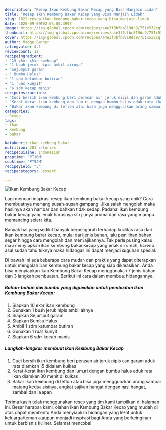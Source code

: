 ```yaml
---
description: "Resep Ikan Kembung Bakar Kecap yang Bisa Manjain Lidah"
title: "Resep Ikan Kembung Bakar Kecap yang Bisa Manjain Lidah"
slug: 1022-resep-ikan-kembung-bakar-kecap-yang-bisa-manjain-lidah
date: 2020-09-09T02:03:00.399Z
image: https://img-global.cpcdn.com/recipes/a4e3f3bfbc819dc9/751x532cq70/ikan-kembung-bakar-kecap-foto-resep-utama.jpg
thumbnail: https://img-global.cpcdn.com/recipes/a4e3f3bfbc819dc9/751x532cq70/ikan-kembung-bakar-kecap-foto-resep-utama.jpg
cover: https://img-global.cpcdn.com/recipes/a4e3f3bfbc819dc9/751x532cq70/ikan-kembung-bakar-kecap-foto-resep-utama.jpg
author: Madge Garner
ratingvalue: 4.1
reviewcount: 12
recipeingredient:
- "10 ekor ikan kembung"
- "1 buah jeruk nipis ambil airnya"
- "Sejumput garam"
- " Bumbu Halus"
- "1 sdm ketumbar butiran"
- "1 ruas kunyit"
- "6 sdm kecap manis"
recipeinstructions:
- "Cuci bersih ikan kembung beri perasan air jeruk nipis dan garam aduk rata diamkan 15 didalam kulkas"
- "Kerat-kerat ikan kembung dan lumuri dengan bumbu halus aduk rata ikan diamkan 30 menit di kulkas"
- "Bakar ikan kembung di teflon atau bisa juga menggunakan arang sampai matang kedua sisinya, angkat sajikan hangat dengan nasi hangat, sambal dan lalapan"
categories:
- Resep
tags:
- ikan
- kembung
- bakar

katakunci: ikan kembung bakar 
nutrition: 281 calories
recipecuisine: Indonesian
preptime: "PT16M"
cooktime: "PT52M"
recipeyield: "3"
recipecategory: Dessert

---
```



![Ikan Kembung Bakar Kecap](https://img-global.cpcdn.com/recipes/a4e3f3bfbc819dc9/751x532cq70/ikan-kembung-bakar-kecap-foto-resep-utama.jpg)

Lagi mencari inspirasi resep ikan kembung bakar kecap yang unik? Cara membuatnya memang susah-susah gampang. Jika salah mengolah maka hasilnya akan hambar dan bahkan tidak sedap. Padahal ikan kembung bakar kecap yang enak harusnya sih punya aroma dan rasa yang mampu memancing selera kita.



Banyak hal yang sedikit banyak berpengaruh terhadap kualitas rasa dari ikan kembung bakar kecap, mulai dari jenis bahan, lalu pemilihan bahan segar hingga cara mengolah dan menyajikannya. Tak perlu pusing kalau mau menyiapkan ikan kembung bakar kecap yang enak di rumah, karena asal sudah tahu triknya maka hidangan ini dapat menjadi suguhan spesial.


Di bawah ini ada beberapa cara mudah dan praktis yang dapat diterapkan untuk mengolah ikan kembung bakar kecap yang siap dikreasikan. Anda bisa menyiapkan Ikan Kembung Bakar Kecap menggunakan 7 jenis bahan dan 3 langkah pembuatan. Berikut ini cara dalam membuat hidangannya.

<!--inarticleads1-->

##### Bahan-bahan dan bumbu yang digunakan untuk pembuatan Ikan Kembung Bakar Kecap:

1. Siapkan 10 ekor ikan kembung
1. Gunakan 1 buah jeruk nipis ambil airnya
1. Siapkan Sejumput garam
1. Siapkan  Bumbu Halus
1. Ambil 1 sdm ketumbar butiran
1. Gunakan 1 ruas kunyit
1. Siapkan 6 sdm kecap manis




<!--inarticleads2-->

##### Langkah-langkah membuat Ikan Kembung Bakar Kecap:

1. Cuci bersih ikan kembung beri perasan air jeruk nipis dan garam aduk rata diamkan 15 didalam kulkas
1. Kerat-kerat ikan kembung dan lumuri dengan bumbu halus aduk rata ikan diamkan 30 menit di kulkas
1. Bakar ikan kembung di teflon atau bisa juga menggunakan arang sampai matang kedua sisinya, angkat sajikan hangat dengan nasi hangat, sambal dan lalapan




Terima kasih telah menggunakan resep yang tim kami tampilkan di halaman ini. Besar harapan kami, olahan Ikan Kembung Bakar Kecap yang mudah di atas dapat membantu Anda menyiapkan hidangan yang lezat untuk keluarga/teman ataupun menjadi inspirasi bagi Anda yang berkeinginan untuk berbisnis kuliner. Selamat mencoba!
